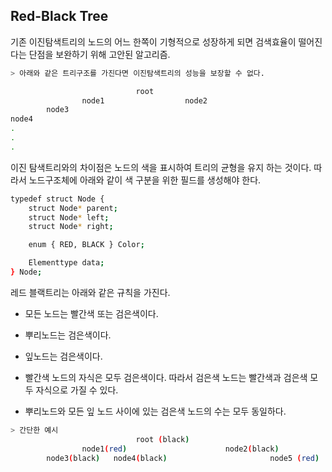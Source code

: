 ## Red-Black Tree

기존 이진탐색트리의 노드의 어느 한쪽이 기형적으로 성장하게 되면 검색효율이 떨어진다는 단점을 보완하기 위해 고안된 알고리즘.

```bash
> 아래와 같은 트리구조를 가진다면 이진탐색트리의 성능을 보장할 수 없다.

                            root
                node1                  node2
        node3
node4
.
.
.
```

이진 탐색트리와의 차이점은 노드의 색을 표시하여 트리의 균형을 유지 하는 것이다.
따라서 노드구조체에 아래와 같이 색 구분을 위한 필드를 생성해야 한다.

```bash
typedef struct Node {
    struct Node* parent;
    struct Node* left;
    struct Node* right;

    enum { RED, BLACK } Color;

    Elementtype data;
} Node;
```

레드 블랙트리는 아래와 같은 규칙을 가진다.

- 모든 노드는 빨간색 또는 검은색이다.

- 뿌리노드는 검은색이다.

- 잎노드는 검은색이다.

- 빨간색 노드의 자식은 모두 검은색이다. 따라서 검은색 노드는 빨간색과 검은색 모두 자식으로 가질 수 있다.

- 뿌리노드와 모든 잎 노드 사이에 있는 검은색 노드의 수는 모두 동일하다.

```bash
> 간단한 예시
                            root (black)
                node1(red)                      node2(black)
        node3(black)   node4(black)                       node5 (red)
```
